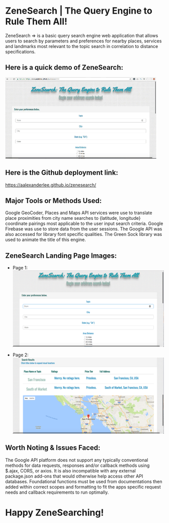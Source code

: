# ZeneSearch | The Query Engine to Rule Them All!

ZeneSearch => is a basic query search engine web application that allows users to search by parameters and preferences for nearby places, services and landmarks most relevant to the topic search in correlation to distance specifications.

## Here is a quick demo of ZeneSearch:
![alt text](./assets/images/zsearch.gif)

## Here is the Github deployment link:
https://aalexanderlee.github.io/zenesearch/

## Major Tools or Methods Used:
Google GeoCoder, Places and Maps API services were use to translate place proximities from city name searches to {latitude, longitude} coordinate pairings most applicable to the user input search criteria. Google Firebase was use to store data from the user sessions. The Google API was also accessed for library font specific qualities. The Green Sock library was used to animate the title of this engine.   

## ZeneSearch Landing Page Images:
* Page 1:
![alt text](./assets/images/landingpage_1.png)

* Page 2:
![alt text](./assets/images/landingpage_2.png)

## Worth Noting & Issues Faced:
The Google API platform does not support any typically conventional methods for data requests, responses and/or callback methods using $.ajax, CORS, or axios. It is also incompatible with any external package.json add-ons that would otherwise help access other API databases. Foundational functions must be used from documentations then added within correct scopes and formatting to fit the apps specific request needs and callback requirements to run optimally.

# Happy ZeneSearching!
